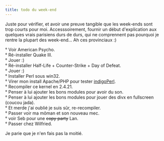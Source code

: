 ```yaml
---
title: todo du week-end
---
```


Juste pour vérifier, et avoir une preuve tangible que les week-ends sont trop
courts pour moi. Accesssoirement, fournir un début d'explication aux quelques
vrais parisiens durs de durs, qui ne comprennent pas pourquoi je rentre la
plupart des week-end... Ah ces provinciaux :)

° Voir American Psycho.  
° Ré-installer Quake III.  
° Jouer :)  
° Ré-installer Half-Life + Counter-Strike + Day of Defeat.  
° Jouer :)  
° Installer Perl sous win32.  
° Virer mon install Apache/PHP pour tester
[indigoPerl](http://www.indigostar.com/indigoperl.htm).  
° Recompiler ce kernel en 2.4.21.  
° Penser à lui ajouter les bons modules pour avoir du son.  
° Penser à lui ajouter les bons modules pour jouer des divx en fullscreen
(coucou jada).  
° Et merde j'ai oublié je suis sûr, re-recompiler.  
° Passer voir ma môman et son nouveau mec.  
° voir Seb pour une <s>copy party</s> Lan.  
° Passer chez Wilfried.

Je parie que je n'en fais pas la moitié.

